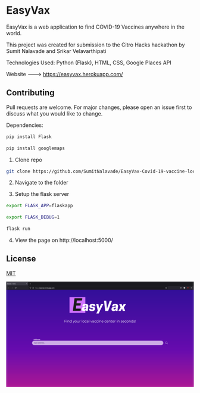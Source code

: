 # EasyVax

EasyVax is a web application to find COVID-19 Vaccines anywhere in the world.

This project was created for submission to the Citro Hacks hackathon by Sumit Nalavade and Srikar Velavarthipati

Technologies Used: Python (Flask), HTML, CSS, Google Places API

Website ---> https://easyvax.herokuapp.com/

## Contributing
Pull requests are welcome. For major changes, please open an issue first to discuss what you would like to change.

Dependencies: 
```bash
pip install Flask
```
```bash
pip install googlemaps
```

1. Clone repo
```bash
git clone https://github.com/SumitNalavade/EasyVax-Covid-19-vaccine-locator
```
2. Navigate to the folder

3. Setup the flask server
```bash
export FLASK_APP=flaskapp
```
```bash
export FLASK_DEBUG=1
```
```bash
flask run
```
4. View the page on http://localhost:5000/


## License
[MIT](https://choosealicense.com/licenses/mit/)

![](https://github.com/SumitNalavade/EasyVax-Covid-19-vaccine-locator/blob/main/Screen%20Shot%202021-09-08%20at%203.07.37%20AM.png)
